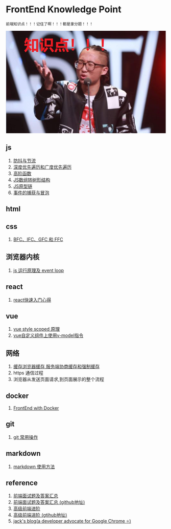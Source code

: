 # FrontEnd Knowledge Point
    前端知识点！！！记住了啊！！！都是拿分题！！！

![知识点](./assets/point.png)

## js
1. [防抖与节流](./js/throttle_debounce.md)
2. [深度优先遍历和广度优先遍历](./js/traver.md)
3. [高阶函数](./js/hight_function.md)
4. [JS数组转树形结构](./js/tree.md)
5. [JS原型链](./js/prototype.md)
6. [事件的捕获与冒泡](./js/event.md)

## html

## css
1. [BFC、IFC、GFC 和 FFC](./css/BFC.md) 

## 浏览器内核
1. [js 运行原理及 event loop](./kernel/event_loop.md)

## react
1. [react快速入门心得](./react/react1.md)

## vue
1. [vue style scoped 原理](./vue/style_scoped.md)
2. [vue自定义组件上使用v-model指令](./vue/v_model.md)

## 网络
1. [缓存浏览器缓存 服务端协商缓存和强制缓存](./network/cache.md)
2. https 通信过程
3. 浏览器从发送页面请求,到页面展示的整个流程

## docker
1. [FrontEnd with Docker](./docker/frontend_docker.md)

## git
1. [git 常用操作](./git.md)

## markdown
1. [markdown 使用方法](./markdown.md)

## reference
1. [前端面试题及答案汇总](https://muyiy.vip/question/)
2. [前端面试题及答案汇总 (github地址)](https://github.com/Advanced-Frontend/Daily-Interview-Question/blob/master/datum/summary.md)
3. [高级前端进阶](https://muyiy.vip/blog/)
4. [高级前端进阶 (gtihub地址)](https://github.com/yygmind/blog)
5. [jack's blog(a developer advocate for Google Chrome :star:)](https://jakearchibald.com/)